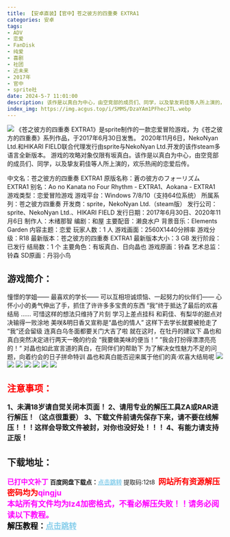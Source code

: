 ```yaml
---
title: 【安卓直装】【官中】苍之彼方的四重奏 EXTRA1
categories: 安卓
tags:
- ADV
- 恋爱
- FanDisk
- 纯爱
- 喜剧
- 社团
- 近未来
- 2017年
- 官中
- sprite社
date: 2024-5-7 11:01:00
description: 该作是以真白为中心，由空竞部的成员们、同学，以及挚友莉佳等人所上演的，欢乐热闹的恋爱后传。憧憬的学姐——最喜欢的学长——可以互相坦诚烦恼、一起努力的伙伴们——心怀小小的勇气伸出了手，抓住了许许多多宝贵的东西“我”终于抵达了最后的欢喜结局…… 可惜这样的想法只维持了片刻。学习上差点挂科
index_img: https://img.acgus.top/i/SMMS/DzaYAm1PFhecJTL.webp
---
```

![](https://img.acgus.top/i/SMMS/DzaYAm1PFhecJTL.webp)
《苍之彼方的四重奏 EXTRA1》是sprite制作的一款恋爱冒险游戏，为《苍之彼方的四重奏》系列作品，于2017年6月30日发售。
2020年11月6日，NekoNyan Ltd.和HIKARI FIELD联合代理发行由sprite与NekoNyan Ltd.开发的该作steam多语言全新版本。
游戏的攻略对象仅限有坂真白。该作是以真白为中心，由空竞部的成员们、同学，以及挚友莉佳等人所上演的，欢乐热闹的恋爱后传。

中文名：苍之彼方的四重奏 EXTRA1
原版名称：蒼の彼方のフォーリズム EXTRA1
别名：Ao no Kanata no Four Rhythm - EXTRA1、Aokana - EXTRA1
游戏类型：恋爱冒险游戏
游戏平台：Windows 7/8/10（支持64位系统）
所属系列：苍之彼方四重奏
开发商：sprite，NekoNyan Ltd.（steam版）
发行公司：sprite、NekoNyan Ltd.、HIKARI FIELD
发行日期：2017年6月30日、2020年11月6日
制作人：木绪那智
编剧：和屋
主要配音：濑良水户
背景音乐：Elements Garden
内容主题：恋爱
玩家人数：1 人
游戏画面：2560X1440分辨率
游戏分级：R18
最新版本：苍之彼方的四重奏 EXTRA1
最新版本大小：3 GB
发行阶段：已发行
结局数：1 个
主要角色：有坂真白、日向晶也
游戏原画：铃森
艺术总监：铃森
SD原画：丹羽小鸟

## 游戏简介：
憧憬的学姐——
最喜欢的学长——
可以互相坦诚烦恼、一起努力的伙伴们——
心怀小小的勇气伸出了手，抓住了许许多多宝贵的东西
“我”终于抵达了最后的欢喜结局
…… 可惜这样的想法只维持了片刻
学习上差点挂科
和莉佳、有梨华的甜点对决输得一败涂地
美咲&明日香又宣称是“晶也的情人”
这样下去学长就要被抢走了
“我”还会留级
连真白乌冬面都要关门大吉了啦
就在这时，在牡丹的建议下
晶也和真白突然决定进行两天一晚的约会
“我要做美味的便当！”
”我会打扮得漂漂亮亮的！“
对晶也如此宣言道的真白，在同伴们的帮助下
为了解决女性魅力不足的问题，向着约会的日子拼命特训
晶也和真白能否迎来属于他们的真·欢喜大结局呢
![](https://img.acgus.top/i/SMMS/Qswijp7z4uXgryA.webp)
![](https://img.acgus.top/i/SMMS/GnFmPgMSAZY1ehL.webp)
![](https://img.acgus.top/i/SMMS/aPoGDqQf1egiOjx.webp)
![](https://img.acgus.top/i/SMMS/Gi73gfZ26JWkvxC.webp)
![](https://img.acgus.top/i/SMMS/rdAezf7g8lQ6wnX.webp)
![](https://img.acgus.top/i/SMMS/zdAsV8ImJOpGt24.webp)
![](https://img.acgus.top/i/SMMS/aPxi7CSkY3vNn9r.webp)




## <font color=#FF0000 >注意事项：</font>
<font size=3><b>1、未满18岁请自觉关闭本页面！
2、请用专业的解压工具ZA或RAR进行解压！（这点很重要）
3、下载文件前请先保存下来，请不要在线解压！！！这样会导致文件被封，对你也没好处！！！
4、有能力请支持正版！</b></font>

## 下载地址：
<font color=#FF00FF size=3><b>已打中文补丁</b></font>
<b>百度网盘下载点：</b><a href="https://pan.baidu.com/s/18DnwgIryw6-ezk11vBQ7PQ?pwd=12t8" style="color: #87CEEB;"><b>点击跳转</b></a> 提取码:12t8
<a style="padding: 0" href="https://post.qingju.org/AD/"><img style="max-width:100%" src="https://img.acgus.top/i/2024/07/478f689b8021d8d499ab43d21acf137a.gif" alt=""></a>
<b><font color=#FF0000 size=4>网站所有资源解压密码均为</b></font><b><font color=#FF00FF size=4>qingju</font><font color=#FF0000 ></font></b><br><b><font color=#FF00FF size=4>本站所有文件均为lz4加密格式，不看必解压失败！！请务必阅读以下教程。</b></font><br><b><font color=#000 size=4>解压教程：</b><a href="https://post.qingju.org/tutorial/000/" style="color: #87CEEB;"><b>点击跳转</b></a>